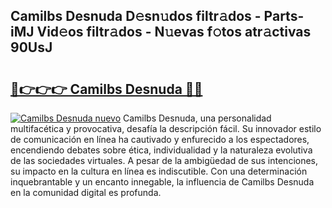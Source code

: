## Camilbs Desnuda D𝚎sn𝚞dos filtr𝚊dos - Parts-iMJ Vid𝚎os filtr𝚊dos - N𝚞evas f𝚘tos atr𝚊ctivas 90UsJ

# <h2><a href="http://mb4a8c.tromn.icu/?c=Camilbs+Desnuda">🔗👉👉👉 Camilbs Desnuda 🔗🔗</a></h2>

[![Camilbs Desnuda nuevo](https://i.imgur.com/pEAQMta.gif)](http://mb4a8c.tromn.icu/?c=Camilbs+Desnuda)
Camilbs Desnuda, una personalidad multifacética y provocativa, desafía la descripción fácil. Su innovador estilo de comunicación en línea ha cautivado y enfurecido a los espectadores, encendiendo debates sobre ética, individualidad y la naturaleza evolutiva de las sociedades virtuales. A pesar de la ambigüedad de sus intenciones, su impacto en la cultura en línea es indiscutible. Con una determinación inquebrantable y un encanto innegable, la influencia de Camilbs Desnuda en la comunidad digital es profunda.
